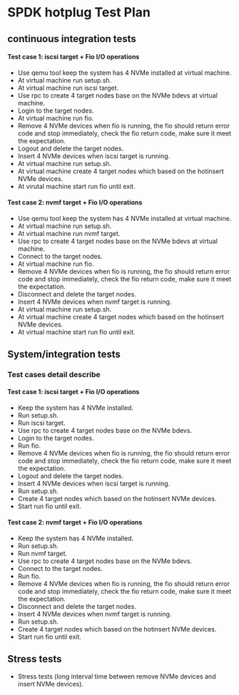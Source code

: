 # SPDK hotplug Test Plan

## continuous integration tests

#### Test case 1: iscsi target + Fio I/O operations
- Use qemu tool keep the system has 4 NVMe installed at virtual machine.
- At virtual machine run setup.sh.
- At virtual machine run iscsi target.
- Use rpc to create 4 target nodes base on the NVMe bdevs at virtual machine.
- Login to the target nodes.
- At virtual machine run fio.
- Remove 4 NVMe devices when fio is running, the fio should return error code and stop immediately, check the fio return code, make sure it meet the expectation.
- Logout and delete the target nodes.
- Insert 4 NVMe devices when iscsi target is running.
- At virtual machine run setup.sh.
- At virtual machine create 4 target nodes which based on the hotinsert NVMe devices.
- At virutal machine start run fio until exit.

#### Test case 2: nvmf target + Fio I/O operations
- Use qemu tool keep the system has 4 NVMe installed at virtual machine.
- At virtual machine run setup.sh.
- At virtual machine run nvmf target.
- Use rpc to create 4 target nodes base on the NVMe bdevs at virtual machine.
- Connect to the target nodes.
- At virtual machine run fio.
- Remove 4 NVMe devices when fio is running, the fio should return error code and stop immediately, check the fio return code, make sure it meet the expectation.
- Disconnect and delete the target nodes.
- Insert 4 NVMe devices when nvmf target is running.
- At virtual machine run setup.sh.
- At virtual machine create 4 target nodes which based on the hotinsert NVMe devices.
- At virtual machine start run fio until exit.

## System/integration tests

### Test cases detail describe

#### Test case 1: iscsi target + Fio I/O operations
- Keep the system has 4 NVMe installed.
- Run setup.sh.
- Run iscsi target.
- Use rpc to create 4 target nodes base on the NVMe bdevs.
- Login to the target nodes.
- Run fio.
- Remove 4 NVMe devices when fio is running, the fio should return error code and stop immediately, check the fio return code, make sure it meet the expectation.
- Logout and delete the target nodes.
- Insert 4 NVMe devices when iscsi target is running.
- Run setup.sh.
- Create 4 target nodes which based on the hotinsert NVMe devices.
- Start run fio until exit.

#### Test case 2: nvmf target + Fio I/O operations
- Keep the system has 4 NVMe installed.
- Run setup.sh.
- Run nvmf target.
- Use rpc to create 4 target nodes base on the NVMe bdevs.
- Connect to the target nodes.
- Run fio.
- Remove 4 NVMe devices when fio is running, the fio should return error code and stop immediately, check the fio return code, make sure it meet the expectation.
- Disconnect and delete the target nodes.
- Insert 4 NVMe devices when nvmf target is running.
- Run setup.sh.
- Create 4 target nodes which based on the hotinsert NVMe devices.
- Start run fio until exit.

## Stress tests
- Stress tests (long interval time between remove NVMe devices and insert NVMe devices).
